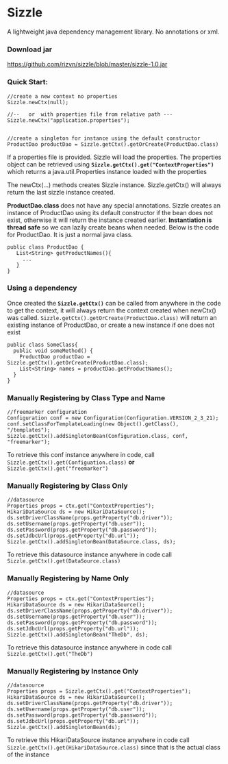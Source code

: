 Sizzle
======

A lightweight java dependency management library. No annotations or xml.

### Download jar
https://github.com/rizvn/sizzle/blob/master/sizzle-1.0.jar

### Quick Start:

    //create a new context no properties
    Sizzle.newCtx(null);

    //--   or  with properties file from relative path ---
    Sizzle.newCtx("application.properties");


    //create a singleton for instance using the default constructor
    ProductDao productDao = Sizzle.getCtx().getOrCreate(ProductDao.class)
    
If a properties file is provided. Sizzle will load the properties. The properties object can be retrieved using <code><b>Sizzle.getCtx().get("ContextProperties")</b></code> which returns a java.util.Properties instance loaded with the properties

The newCtx(...) methods creates Sizzle instance. Sizzle.getCtx() will always return the last sizzle instance created.


<strong>ProductDao.class </strong> does not have any special annotations. Sizzle creates an instance of ProductDao using its default constructor if the bean does not exist, otherwise it will return the instance created earlier. <b>Instantiation is thread safe </b> so we can lazily create beans when needed.  Below is the code for ProductDao. It is just a normal java class.

    public class ProductDao {
       List<String> getProductNames(){
         ...
       }
    }

### Using a dependency
Once created the <b><code>Sizzle.getCtx()</code></b> can be called from anywhere in the code to get the context, it will always return the context created when newCtx() was called. <code>Sizzle.getCtx().getOrCreate(ProductDao.class)</code> will return an existing instance of ProductDao, or create a new instance if one does not exist

    public class SomeClass{
      public void someMethod() {
        ProductDao productDao = Sizzle.getCtx().getOrCreate(ProductDao.class);
        List<String> names = productDao.getProductNames();
      }
    }

### Manually Registering by Class Type and Name
    //freemarker configuration
    Configuration conf = new Configuration(Configuration.VERSION_2_3_21);
    conf.setClassForTemplateLoading(new Object().getClass(), "/templates");
    Sizzle.getCtx().addSingletonBean(Configuration.class, conf, "freemarker");

To retrieve this conf instance anywhere in code, call
 <code> Sizzle.getCtx().get(Configuation.class)</code> <b>or</b> <code>Sizzle.getCtx().get("freemarker") </code>


### Manually Registering by Class Only
    //datasource
    Properties props = ctx.get("ContextProperties");
    HikariDataSource ds = new HikariDataSource();
    ds.setDriverClassName(props.getProperty("db.driver"));
    ds.setUsername(props.getProperty("db.user"));
    ds.setPassword(props.getProperty("db.password"));
    ds.setJdbcUrl(props.getProperty("db.url"));
    Sizzle.getCtx().addSingletonBean(DataSource.class, ds);

To retrieve this datasource instance anywhere in code call
 <code> Sizzle.getCtx().get(DataSource.class)</code>

### Manually Registering by Name Only
    //datasource
    Properties props = ctx.get("ContextProperties");
    HikariDataSource ds = new HikariDataSource();
    ds.setDriverClassName(props.getProperty("db.driver"));
    ds.setUsername(props.getProperty("db.user"));
    ds.setPassword(props.getProperty("db.password"));
    ds.setJdbcUrl(props.getProperty("db.url"));
    Sizzle.getCtx().addSingletonBean("TheDb", ds);

To retrieve this datasource instance anywhere in code call
 <code> Sizzle.getCtx().get("TheDb")</code>

### Manually Registering by Instance Only
    //datasource
    Properties props = Sizzle.getCtx().get("ContextProperties");
    HikariDataSource ds = new HikariDataSource();
    ds.setDriverClassName(props.getProperty("db.driver"));
    ds.setUsername(props.getProperty("db.user"));
    ds.setPassword(props.getProperty("db.password"));
    ds.setJdbcUrl(props.getProperty("db.url"));
    Sizzle.getCtx().addSingletonBean(ds);

To retrieve this HikariDataSource instance anywhere in code call
 <code> Sizzle.getCtx().get(HikariDataSource.class)</code> since that is the actual class of the instance

